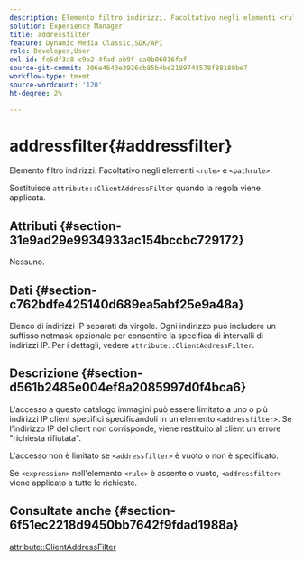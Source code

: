 ```yaml
---
description: Elemento filtro indirizzi. Facoltativo negli elementi <rule> e <pathrule>.
solution: Experience Manager
title: addressfilter
feature: Dynamic Media Classic,SDK/API
role: Developer,User
exl-id: fe5df3a8-c9b2-4fad-ab9f-ca0b06016faf
source-git-commit: 206e4643e3926cb85b4be2189743578f88180be7
workflow-type: tm+mt
source-wordcount: '120'
ht-degree: 2%

---
```


# addressfilter{#addressfilter}

Elemento filtro indirizzi. Facoltativo negli elementi `<rule>` e `<pathrule>`.

Sostituisce `attribute::ClientAddressFilter` quando la regola viene applicata.

## Attributi {#section-31e9ad29e9934933ac154bccbc729172}

Nessuno.

## Dati {#section-c762bdfe425140d689ea5abf25e9a48a}

Elenco di indirizzi IP separati da virgole. Ogni indirizzo può includere un suffisso netmask opzionale per consentire la specifica di intervalli di indirizzi IP. Per i dettagli, vedere `attribute::ClientAddressFilter`.

## Descrizione {#section-d561b2485e004ef8a2085997d0f4bca6}

L&#39;accesso a questo catalogo immagini può essere limitato a uno o più indirizzi IP client specifici specificandoli in un elemento `<addressfilter>`. Se l’indirizzo IP del client non corrisponde, viene restituito al client un errore &quot;richiesta rifiutata&quot;.

L&#39;accesso non è limitato se `<addressfilter>` è vuoto o non è specificato.

Se `<expression>` nell&#39;elemento `<rule>` è assente o vuoto, `<addressfilter>` viene applicato a tutte le richieste.

## Consultate anche {#section-6f51ec2218d9450bb7642f9fdad1988a}

[attribute::ClientAddressFilter](../../../../../is-api/image-catalog/image-serving-api-ref/c-image-catalog-reference/c-attributes-reference/r-clientaddressfilter.md#reference-7000c1f77b134462a1f06b733f29ba68)
